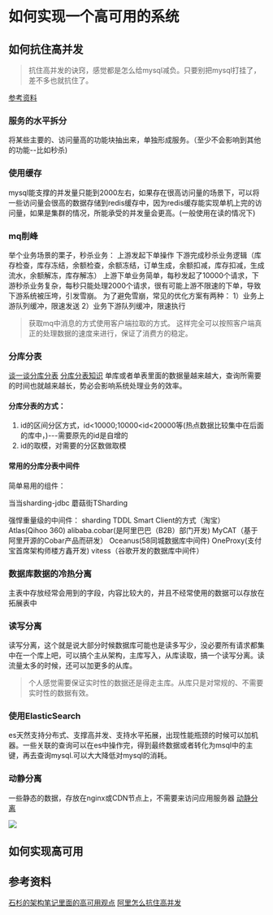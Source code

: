 # 如何实现一个高可用的系统

## 如何抗住高并发
> 抗住高并发的诀窍，感觉都是怎么给mysql减负。只要别把mysql打挂了，差不多也就抗住了。

[参考资料](https://www.javazhiyin.com/22992.html)
### 服务的水平拆分
将某些主要的、访问量高的功能块抽出来，单独形成服务。（至少不会影响到其他的功能--比如秒杀)

### 使用缓存
mysql能支撑的并发量只能到2000左右，如果存在很高访问量的场景下，可以将一些访问量会很高的数据存储到redis缓存中，因为redis缓存能实现单机上完的访问量，如果是集群的情况，所能承受的并发量会更高。(一般使用在读的情况下)

### mq削峰
举个业务场景的栗子，秒杀业务：
上游发起下单操作
下游完成秒杀业务逻辑（库存检查，库存冻结，余额检查，余额冻结，订单生成，余额扣减，库存扣减，生成流水，余额解冻，库存解冻）
上游下单业务简单，每秒发起了10000个请求，下游秒杀业务复杂，每秒只能处理2000个请求，很有可能上游不限速的下单，导致下游系统被压垮，引发雪崩。
为了避免雪崩，常见的优化方案有两种：
1）业务上游队列缓冲，限速发送
2）业务下游队列缓冲，限速执行

> 获取mq中消息的方式使用客户端拉取的方式。
> 这样完全可以按照客户端真正的处理数据的速度来进行，保证了消费方的稳定。

### 分库分表
[谈一谈分库分表](https://zhuanlan.zhihu.com/p/54921615)
[分库分表知识](https://zhuanlan.zhihu.com/p/50650224)
单库或者单表里面的数据量越来越大，查询所需要的时间也就越来越长，势必会影响系统处理业务的效率。
#### 分库分表的方式：
1. id的区间分区方式，id<10000;10000<id<20000等(热点数据比较集中在后面的库中，)---需要原先的id是自增的
2. id的取模，对需要的分区数做取模

#### 常用的分库分表中间件
简单易用的组件：

当当sharding-jdbc
蘑菇街TSharding


强悍重量级的中间件：
sharding
TDDL Smart Client的方式（淘宝）
Atlas(Qihoo 360)
alibaba.cobar(是阿里巴巴（B2B）部门开发)
MyCAT（基于阿里开源的Cobar产品而研发）
Oceanus(58同城数据库中间件)
OneProxy(支付宝首席架构师楼方鑫开发)
vitess（谷歌开发的数据库中间件）

### 数据库数据的冷热分离
主表中存放经常会用到的字段，内容比较大的，并且不经常使用的数据可以存放在拓展表中

### 读写分离
读写分离，这个就是说大部分时候数据库可能也是读多写少，没必要所有请求都集中在一个库上吧，可以搞个主从架构，主库写入，从库读取，搞一个读写分离。读流量太多的时候，还可以加更多的从库。

> 个人感觉需要保证实时性的数据还是得走主库。从库只是对常规的、不需要实时性的数据有效。

### 使用ElasticSearch
es天然支持分布式、支撑高并发、支持水平拓展，出现性能瓶颈的时候可以加机器。一些关联的查询可以在es中操作完，得到最终数据或者转化为msql中的主键，再去查询mysql.可以大大降低对mysql的消耗。

### 动静分离
一些静态的数据，存放在nginx或CDN节点上，不需要来访问应用服务器
[动静分离](https://zhuanlan.zhihu.com/p/51145454)

![](https://tva1.sinaimg.cn/large/00831rSTly1gclrg9senhj30h00cvt9t.jpg)
## 如何实现高可用






## 参考资料
[石杉的架构笔记里面的高可用观点](https://juejin.im/post/5bffab686fb9a04a102f0022#heading-4)
[阿里怎么抗住高并发](https://www.jianshu.com/p/9f985bbc9c70)